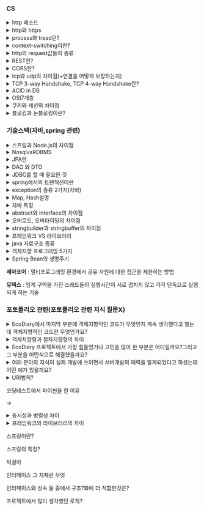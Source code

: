 ### CS

<details>
    <summary>http 메소드</summary>
    <p>우리가 많이 알고있는 GET,POST,PUT,DELETE 뿐만아니라 HEAD, OPTIONS,TRACE,CONNECT가 있다.HEAD는 GET과 비슷하지만 웹서버에서의 헤더정보를 보낸다. OPTIONS는 시스템에서 지원되는 메소드 종류를 확인가능, TRACE는 루프백 메세지를 호출하기 위해 사용, CONNECT는 프락시 기능을 요청할때 사용. <br>->그렇다면 루프백과 프록시에 대해 간단히 설명하시오<br><br>->그렇다면 GET과 POST의 차이점은?<br>get은 캐시가 가능하고 히스토리에 남으며 길이제한이 있으나 post는 캐시되지 안ㅇㅎ으며 히스토리에 남지 않고 길이제한이 없다. post는 body에 정보를 보냄<br>캐시란 데이터나 값을 미리 복사해 놓는 임시장소를 가리킴</p>
</details>

<details>
    <summary>http와 https</summary>
    <p>http는 hyper text transfer protocol으로 서버/클라이언트 모델을 따라 데이터를 주고 받기 위한 프로토콜이다. 즉, HTTP는 인터넷에서 하이퍼텍스트를 교환하기 위한 통신규약으로 80번 포트를 사용하고 있다. https는 http에 데이터 암호화가 추가된 프로토콜이다. HTTPS는 443번 포트를 사용한다. 중간에 제 3자가 정보를 볼 수 없도록 공개키 암호화를 지원하고 있다. <br>->그렇다면 https 동작과정은?<br>
    제3자 인증은 믿을 수 있는 인증기관에 등록된 인증서만 신뢰하는 것이고, 공개키 암호화는 비밀키를 공유하기 위해 사용합니다. 비밀키 암호화는 통신하는 데이터를 암호화하는데 사용합니다.<br>클라이언트는 TCP 3way handshake를 수행한 이후 Client Hello를 전송합니다. 서버는 인증서를 보냅니다.(다른 정보들도 전송하나 검색을 통해 알 수 있는 부분입니다. 대개 그 정도까지는 요구하지 않습니다.)<br>클라이언트는 받은 인증서를 신뢰하기 위해서 등록된 인증기관인지 확인합니다. 이 인증서는 인증기관의 개인키로 암호화되어있고, 공개키로 검증할 수 있습니다.(브라우저에 내장되어있음) 클라이언트는 사이트의 정보와, 서버의 공개키를 얻을 수 있습니다.<br>서버의 공개키로 통신에 사용할 비밀키를 암호화해서 서버에 보냅니다. 서버는 이를 개인키로 확인하고 이후 통신은 공유된 비밀키로 암호화되어 통신합니다.</p>
</details>

<details>
    <summary>process와 tread란?</summary>
    <p>프로세스는 운영체제로부터 자원을 할당받은 작업의 단위이고 스레드는 프로세스가 할당받은 자원을 활용하는 실행 흐름의 단위이다. 즉, 프로세스는 실행중인 프로그램을 의미한다.스레드는 실행 제어만 분리한 것을 의미한다. <br>->그렇다면 스레드가 필요한 이유는? <br>Context_Switching할 때 공유하고 있는 메모리만큼의 메모리 자원을 아낄 수 있으며 스레드는 프로세스 내의 스택 영역을 제외한 모든 메모리를 공유하기 때문에 통신의 부담이 적어서 응답 시간이 빠르다.<br>->그렇다면 multi-thread란?<br>하나의 프로세스가 여러작업을 여러 스레드를 사용하여 동시에 처리하는 것을 의미한다.
    <br>->그렇다면 thread-safety란?<br>기본적으로 스레드는 스레드간 메모리를 공유하기 때문에, 하나의 스레드에서 문제가 생길경우 다른 스레드에 영향을 끼칠 수 있다. 그러한 부분에서 thread-safety란 여러 스레드가 사용되어도 안전하다는 것을 뜻한다.</p> 
</details>

<details>
    <summary>context-switching이란?</summary>
    <p>한 Task가 끝날 때까지 기다리는 것이 아닌 여러 작업을 번갈아가며 실행해서 동시에 처리될 수 있도록 하는 방법이다.  </p>
</details>

<details>
    <summary>http의 request값들의 종류 </summary>
    <p>굉장히 많음....200(OK),400(사용자의 잘못된 요청을 처리할 수 없음), 401(Unauthorized),403(Forbidden 접근금지),404(요청한 페이지 없음) 등....</p>
</details>

<details>
    <summary>REST란?</summary>
    <p>HTTP URI를 통해 자원을 명시하고 HTTP메소드를 통해 해당 자원에 대한 CRUD를 적용하는 것을 의미한다. 또한,자원을 이름으로 구분하여 해당 자원의 상태를 주고 받는 모든 것을 의미한다. </p>
</details>

<details>
    <summary>CORS란?</summary>
    <p>Cross-Origin Resource Sharing의 줄임말로 보통 서로 다른 출처를 가진 리소스를 사용할 때 일어난다. 기본적으로 다른 출처인 리소스는 사용 불가능하기 때문에 해결방법은 "Access-Control-Allow-Origin" 헤더를 넣어주거나 프록시 기능을 이용해 CORS 정책을 우회하는 방법을 사용하는 것이 있습니다.</p>
</details>

<details>
    <summary>tcp와 udp의 차이점(+연결을 어떻게 보장하는지)</summary>
    <p>tcp는 연결 지향형 프로토콜이고 udp는 데이터를 데이터 그램 단위로 전송하는 프로토콜이다. tcp는 가상 회선을 만들어 신뢰성을 보장하도록하는 프로토콜이다. 따로 신뢰성을 보장하기 위한 절차가 없는 udp에 비해 속도가 느린편이다. 그래서 tcp는 파일전송과 같은 신뢰성이 중요한 서비스에 사용되고 udp는 스트리밍과 같이 연속성이 더 중요한 서비스에 사용된다. (+upd도 신뢰성을 udp자체에서 보장하지 않을 뿐, 개발자가 직접 설정가능)</p>
</details>

<details>
    <summary>TCP 3-way Handshake, TCP 4-way Handshake란?</summary>
    <p>TCP 3-way Handshake : 정확한 전송을 보장하기 위해 상대방 컴퓨터와 사전에 세션을 수립하는 과정을 의미한다.TCP 4-way Handshake : 전자가 TCP의 연결을 초기화 할때 사용한다면, 이것은 세션을 종료하기 위해 수행되는 절차입니다. <br>->각각의 과정은? </p>
</details>

<details>
    <summary>ACID in DB</summary>
    <p>트랜잭션의 성질로 말함
    -> 
    <br>Atomicity(원자성) : 한 트랜잭션 내에서 실행한 작업들은 하나로 간주한다. 즉, 모두 성공 또는 모두 실패
    <br>Consistency(일관성) : 트랜잭션은 일관성 있는 데이터베이스 상태를 유지한다.
    <br>Isolation(격리성) : 동시에 실행되는 트랜잭션들이 서로 영향을 미치지 않도록 격리해야한다.
    <br>Durability(지속성) : 트랜잭션을 성공적으로 마치면 결과가 항상 저장되어야 한다. </p>
</details>

<details>
    <summary>OSI7계층</summary>
    <p>네트워크 통신을 구성하는 요소들을 7개의 계층으로 표준화한것<br>물리계층
    <br>데이터 링크 계층<br>네트워크 계층<br>전송계층<br>세션 계층<br>표현계층<br>응용계층</p>
</details>

<details>
    <summary>쿠키와 세션의 차이점</summary>
    <p>기본적으로 둘은 정보(로그인 정보)를 저장한다. BUT, 쿠키는 로컬에 저장, 세션은 서버에 저장
    <br></p>
</details>

<details>
    <summary>블로킹과 논블로킹이란?</summary>
    <p>자신의 작업을 하다가 다른 작업 주체가 하는 작업의 시작부터 끝까지 기다렸다가 다시 자신의 작업을 시작한다면 이는 블로킹이고, 다른 주체의 작업과 관계없이 자신의 작업을 계속한다면 이를 논블로킹이라고 한다. (ex.블로킹=JDBC를 사용해 DB에 질의를 날리고 해당 결과를 받아오는 작업)<br>->그렇다면 비동기 동기와는 어떤점이 다른가?<br>비동기/동기는 작업을 수행하는 주체에 기준을, 블로킹/논블로킹은 작업을 수행하는 주체에 초점을 맞춤
    <br></p>
</details>


### 기술스택(자바,spring 관련)



<details>
    <summary>스프링과 Node.js의 차이점</summary>
    <p>보통 내가 스프링을 선택한 이유에서부터 이어지는 질문
    <br>->Spring은 thread가 여러개라 많은 요청을 동시에 처리가능하고 개발된지 오래되어서 버그나 보안문제에서도 안정성 높음.<br>노드는 한 개의 Thread로 수행하므로 효율적이고 빠른 개발이 가능하지만, 안정성 측면에서 떨어짐.<br>이거 인터넷에서 찾은건데 면접에서 이건 스프링과 노드가 아니라 언어자체의 차별성을 말한게아닌가?라고 하심 + 스프링을 설명할 때 굳이 노드와 연결시켜야 할까?? 라고 하심 그렇기에 추후 수정예정</p>
</details>
<details>
    <summary>NosqlvsRDBMS</summary>
    <p>포토폴리오 관련 질문
    <br>-> RDMS : 정해진 규격,형식이 있는 데이터에 적합하고 데이터 간 관계가 있고 작업의 완전성을 보장함. <br>Nosql : 정해진 규격이 없으므로 데이터 저장이 자유롭고 확장성높음. 대부분 key-value 형식
   <br> -> NoSql들만의 공통점에 대한 질문받은 적있음.
    <br>-> 캐시...? 쪽으로 말씀해주셨던 것 같은데... 확실한 답안을 잘 모르겠다. Nosql에서 캐시라고 하면 보통 Redis인데.. 흠.. 아시는분 말씀좀..</p>
</details>

<details>
    <summary>JPA란</summary>
    <p>Java진영에서의 ORM(어플리케이션의 객체를 RDB테이블에 자동으로 영속화 해주는 것/내수준에선 쿼리가 아닌 코드로서 DB를 조작가능하게 하는 것)<br>->그렇다면 JPA를 사용하는 이유는?<br>JPA를 사용하는 이유는 객체지향 프레임워크로서 비지니스 로직이 RDBMS에 의존하는 것이 아니라, 자바 코드로 표현될 수 있어 생산성이 높아지기 때문입니다.<br>->N+1문제가 발생하는 이유와 이를 해결하는 방법은?<br>1개의 쿼리를 실행했을 때, 내부에 존재하는 컬렉션들을 조회해오면서 생기는 문제입니다. OnetoMany 어노테이션 매핑을 하지 않거나 사용할경우, Fetch Join 과 EntityGraph를 사용하는 방법이 있습니다. </p>
</details>

<details>
    <summary>DAO 와 DTO</summary>
    <p></p>
</details>


<details>
    <summary>JDBC를 할 때 필요한 것</summary>
    <p>데베와 연결 경험에서부터 질문받은것 -> mapper</p>
</details>
<details>
    <summary>spring에서의 트랜젝션이란</summary>
    <p>작업의 완전성,무결성을 보장해주는 것으로 작업 중 문제가 발생할 경우, 원상태로 복구해 작업의 일부만 적용되는 현상이 발생하지 않게 만들어주는 기능
    <br>-> 이 질문에서 내가 정의는 잘 모르지만, 개발중 트랜젝션 어노테이션을 통해 문제가 생길 경우, 다시 돌아가게 할 때 사용했다라고 대답하자 그렇다면 롤백은 무엇인가? 라는 질문들어옴
    <br>-> 아마 트랜젝션과 롤백의 차이점을 물어보신듯
    <br>-> 롤백이란?
    <br>-> 롤백은 데이터변경사항이 취소되어 데이터 이전상태로 복구되는 것이며 트랜젝션은 변경된 데이터를 영구적으로 반영하는 커밋,다시 돌아가는 롤백,일부 롤백하는 저장점의 선택지 3개를 통해 작업의 완전성을 보장해주는것</p>
</details>

<details>
    <summary>exception의 종류 2가지(자바)</summary>
    <p>Checked Exception과 Unchecked Exception가 있으며, 전자(일반예외)는 개발자가 반드시 예외처리를 직접 진행해야하는 것이고 후자(실행예외)는 개발자가 직접하지 않아도 된다. </p>
</details>


<details>
    <summary>Map, Hash설명</summary>
    <p>key와 value로 구성된 컬렉션</p>
</details>

<details>
    <summary>자바 특징</summary>
    <p><br>->자바와 C++의 차이점
    <br>->자바가 왜 람다식을 지원하게 되었을까?
    <br>함수형 프로그래밍을 지원하기위해. 
    <br>->자바의 GC에 대해 설명
    <br>힙 영역에서 사용하지 않는 객체들을 제거하는 작업을 총칭한다.
    <br>->자바 전체 구조 다 설명</p>
</details>

<details>
    <summary>abstract와 interface의 차이점</summary>
    <p>추상클래스는 객체의 추상적인 상위개념으로 공통된 개념을 표현할 때 사용하나 인터페이스는 구현 객체가 같은 동작을 한다는 것을 보장하기 위해 사용한다. 전자는 단일상속만 가능하고 연관관계가 있지만, 후자는 다중상속이 가능하고 관계가 없을 수 있다.</p>
</details>

<details>
    <summary>오버로드, 오버라이딩의 차이점</summary>
    <p>오버로드는 자바의 한 클래스 내에 이미 사용하려는 이름과 같은 이름을 가진 메소드가 있더라도 매개변수의 개수 또는 타입이 다르면, 같은 이름을 사용해서 메소드를 정의할 수 있는 것. 오버라이드는 부모클래스로부터 상속받은 메소드를 자식 클래스에서 재정의 하는 것이므로 메소드의 이름, 매개변수, 리턴값이 모두 같아야함.<br>->final을 쓰면 오버로드, 오버라이드의 차이점<br>오버라이딩에서 final을 쓸경우 더이상 오버라이딩 불가. 하지만 오버로드는 메서드 이름만 똑같을 뿐 다르므로 final과 상관없다</p>
</details>
<details>
    <summary>stringbuilder과 stringbuffer의 차이점</summary>
    <p>StringBuilder와 StringBuffer는 Thread-safe 여부의 차이가 있다. StringBuilder는 Thread-safe하지 않다. 그래서 멀티스레드 환경에서 사용할 때는 StringBuffer를 사용한다.</p>
</details>

<details>
    <summary>프레임워크 VS 라이브러리</summary>
    <p>프레임워크: 어떤 프로그램을 만들기 위한 기본 틀
    <br>라이브러리: 재사용이 가능한 필요기능으로 반복적인 코드 작성을 없애기 위해 언제든지 필요한 곳에서 호출하여 사용할 수 있도록 Class나 Function으로 만들어진것<br>프레임워크 : 내가 개발을 하기 위해 지켜야하는 틀
    <br>라이브러리 - 내가 개발을 하기 위해 필요로 하는 미리 구현 되어 있는 대상</p>
</details>

<details>
    <summary>java 자료구조 종류</summary>
    <p></p>
</details>

<details>
    <summary>객체지향 프로그래밍 5가지</summary>
    <p><br>클래스+인스턴스(객체)<br>클래스:집단에 속하는 속성과 행위를 변수와 메서드로 정의한것,객체:클래스에서 정의한 것을 토대로 실제 메모리에 할당된 것
    <br>추상화<br>공통의 속성이나 기능을 묶어 이름을 붙이는 것
    <br>캡슐화<br>기능과 특성의 모음을 클래스라는 캡슐에 분류해서 넣는 것
    <br>상속<br>부모클래스의 속성과 기능을 그대로 이어받아 사용할수 있게 하는것
    <br>다형성<br>하나의 변수명, 함수명 등이 상황에 따라 다른 의미로 해석될 수 있는 것(ex.오버라이딩, 오버로딩)</p>
</details>

<details>
    <summary>Spring Bean의 생명주기</summary>
    <p></p>
</details>


**세마포어** : 멀티프로그래밍 환경에서 공유 자원에 대한 접근을 제한하는 방법

**뮤텍스** : 임계 구역을 가진 스레드들의 실행시간이 서로 겹치지 않고 각각 단독으로 실행되게 하는 기술


### 포토폴리오 관련(포토폴리오 관련 지식 질문X)

<details>
    <summary>EcoDiary에서 마지막 부분에 객체지향적인 코드가 무엇인지 계속 생각했다고 했는데 객체지향적인 코드란 무엇인가요?</summary>
    <p>코드 재사용이 용이하고 유지보수가 쉬운 코드라고 생각하고 개발했으며 작게는 하나의 함수에 하나의 기능을 하게 하거나 크게는 JPA를 사용하는 것이 이에 해당합니다.<br>->JPA가 왜 객체지향일까요?<br>JPA를 사용하지 않을 경우, mapper를 사용해서 쿼리에 집중하게 됩니다. 그렇게 되면, 객체를 데이터 전달 역할로서 주로 사용하게 됩니다. 하지만 JPA를 사용하면, 객체와 테이블을 매핑함으로써 기본제공CRUD쿼리를 바탕으로 객체에 중심을 쏟을 수 있게 됩니다. </p>
</details>

<details>
    <summary>객제치향형과 절차지향형의 차이</summary>
    <p>절차지향은 말그대로 순서대로 코드를 작성하는 기법으로 코드의 순서가 바뀌면 동일한 결과를 보장하기 어렵고 유지보수가 어려우나 실행속도가 빠릅니다. 객체지향은 컴퓨터 부품을 하나씩 사 조립을 하는 것과 같이 하나하나의 기능에 따라 코딩을 작성하는 기법입니다. 그렇기 때문에 코드의 재활용성이 높습니다만 그만큼 처리속도가 느립니다.</p>
</details>

<details>
    <summary>EcoDiary 프로젝트에서 가장 힘들었거나 고민을 많이 한 부분은 어디일까요?그리고 그 부분을 어떤식으로 해결했을까요?</summary>
    <p>많은 부분을 고민하고 해결했지만, 아무래도 처음 개발을 시작할때부터 고민이 들었던 패키지 구조가 기억에 남습니다. 처음에는 패키지 구조에 대해 정답을 찾으려고 했지만, 구조마다 각자의 장단점이 있기때문에 사람들마다의 구조는 매우 다양했습니다. 작은 프로젝트를 하는 저로서는 도메인형이 더 깔끔하다고 느꼈고 그렇게 진행했지만, 규모가 커질수록 패키지간의 참조가 많아져 결국에는 계층형이 맞지 않을까 하는 생각이 들었습니다. 그래서 끝난후, 패키지 구조에 정답은 없으며 그때그때마다 맞는 구조를 적용해야한다는 것을 깨달았습니다.  </p>
</details>

<details>
    <summary>여러 분야의 지식이 실제 개발에 쓰이면서 서버개발의 매력을 알게되었다고 하셨는데 어떤 예가 있을까요?</summary>
    <p>처음에 서버를 시작하고 API를 만들게 되면서 URI를 작성하게 되었습니다. URI를 작성하며 평소에 내가 봤던 주소들이 저런 의미였구나를 알게되고 내가 현재 어떤 포트를 사용하고, 어떤 프로토콜이고 사용자는 누구인지 등에 대해 평소 스쳐지나갔던 CS지식들이 눈 앞에 바로 사용되고 있었구나를 실감하게 되었습니다. 
    <br></p>
</details>

<details>
    <summary>URI법칙?</summary>
    <p>/후행슬래시는 URI에 포함되지 않아야한다.<br>계층관계를 나타낼때 슬래시 구분자를 사용해야한다.<br>URI의 가독성을 높이기 위해서 하이픈 문자를 사용한다. <br> 언더바 문자는 URI에 사용하지 않는다. <br>URI를 작성하는 데에는 소문자가 적합하다. <br> 파일확장자는 URI에 포함하지 않습니다. <br> </p>
</details>


코딩테스트에서 파이썬을 한 이유

-> 



<details>
    <summary>동시성과 병렬성 차이</summary>
    <p>동시성이란 동시성의 환상을 주는 동시에 동시에 많은 것을 처리하거나 본질적으로 대기 시간을 숨기는 동시 발생 이벤트를 처리하는 것. 반대로 병렬처리는 속도를 높이기 위해 동시에 많은 일을 하는 것. <br>예를들어, 하나의 커피머신에서 커피를 받기 위해 2줄이 있다면 번갈아가면서 커피를 받는이 동시성. 두개의 커피머신에서 각 커피머신마다 하나의 줄을 가지고 있어서 각각의 줄마다 커피를 받을 수 있는 것을 병렬성이라고 함. <br><br> 동시성의 예 : 싱글코어의 멀티쓰레드를 동작시키는 방식 - 싱글코어에서는 2개의 작업을 동시에 실행되는 것처럼 보이기 위해 번갈아 가면서 작업을 수행. <br> 병렬성의 예 : 멀티코어에서 멀티쓰레드를 동작시키는 방식
    <br><br><img src=https://user-images.githubusercontent.com/70104259/152692541-e68ff61b-37a4-4135-a0d6-9fec67265ad9.png>
</p>
</details>



<details>
    <summary>프레임워크와 라이브러리의 차이</summary>
    <p> 프레임워크 - 소프트웨어의 특정문제를 해결하기 위해서 상호 협력하는 클래스와 인터페이스의 집합 
        <br> 라이브러리 - 단순 활용이 가능한 도구들의 집합
    <br><br> 프레임워크와 라이브러리의 차이는 제어구너한이 어디에 있느냐의 차이. 프레임워크는 전체적인 흐름을 자체적으로 가지고 있으며, 프로그래머가 그안에 필요한 코드를 작성하는 반면에 라이브러리는 사용자가 흐름에 대해 제어를 하며 필요한 상황에 가져다 쓰는 것. 
    <br><br> 내가 쉽게 이해한 것 : 프레임워크는 뼈대이고 그 뼈대 위에 코드를 작성하는 것. 그 코드를 작성하면서 필요할 때 사용하는 도구가 라이브러리</p>
</details>





스프링이란?

스프링의 특징?

턱걸이

인터페이스 그 자체란 무엇

인터페이스와 상속 둘 중에서 구조?화에 더 적합한것은?

프로젝트에서 많이 생각했던 로직?





